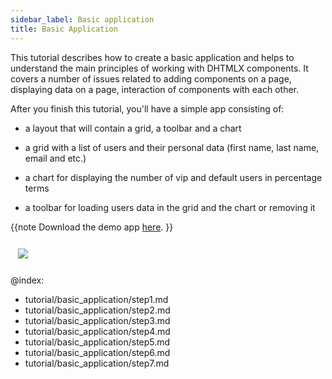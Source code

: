 ```yaml
---
sidebar_label: Basic application
title: Basic Application
---          
```

This tutorial describes how to create a basic application  and helps to understand the main principles of working with DHTMLX components. 
It covers a number of issues related to adding components on a page, displaying data on a page, interaction of components with each other.

After you finish this tutorial, you'll have a simple app consisting of:

- a layout that will contain a grid, a toolbar and a chart

- a grid with a list of users and their personal data (first name, last name, email and etc.)

- a chart for displaying the number of vip and default users in percentage terms

- a toolbar for loading users data in the grid and the chart or removing it

{{note
Download the demo app [here](https://dhtmlx.com/x/download/docs/basic_application.zip).
}}

<img style="margin: 12px" src="tutorial/basic_application/basic_initialization.png"/>


<div id="tutorial_step">
    <a id="get_started" href="tutorial/basic_application/step1.md"></a>
</div>





@index:
- tutorial/basic_application/step1.md
- tutorial/basic_application/step2.md
- tutorial/basic_application/step3.md
- tutorial/basic_application/step4.md
- tutorial/basic_application/step5.md
- tutorial/basic_application/step6.md
- tutorial/basic_application/step7.md


